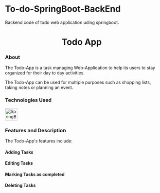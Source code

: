 # To-do-SpringBoot-BackEnd
Backend code of todo web application uding springboot.
<h1 align="center">Todo App</h1>

<h3>About</h3>
<p>The Todo-App is a task managing Web-Application to help its users to stay organized for their day to day activities.</p> 
<p>The Todo-App can be used for multiple purposes such as shopping lists, taking notes or planning an event.</p>
<h3>Technologies Used</h3>
<p> <a href="https://start.spring.io/" target="_blank"> <img src="https://icons8.com/icon/90519/spring-boot" alt="SpringBoot" width="40" height="40"/> </a></p>
<h3>Features and Description</h3>
<p>The Todo-App's features include:</p>
<p>
<h4>Adding Tasks</h4>
</p>
<p>
<h4>Editing Tasks</h4>
</p>
<p>
<h4>Marking Tasks as completed</h4>
</p>
<p>
<h4>Deleting Tasks</h4>
</p>
